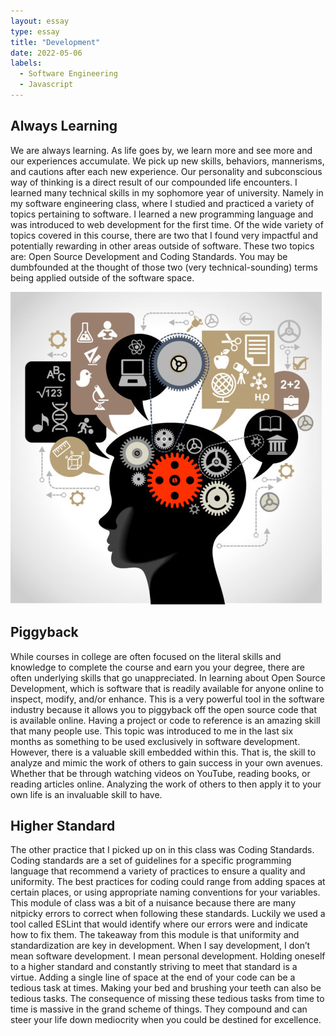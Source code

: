 ```yaml
---
layout: essay
type: essay
title: "Development"
date: 2022-05-06
labels:
  - Software Engineering
  - Javascript
---
```


## Always Learning

We are always learning. As life goes by, we learn more and see more and our experiences accumulate. We pick up new skills, behaviors, mannerisms, and cautions after each new experience. Our personality and subconscious way of thinking is a direct result of our compounded life encounters. I learned many technical skills in my sophomore year of university. Namely in my software engineering class, where I studied and practiced a variety of topics pertaining to software. I learned a new programming language and was introduced to web development for the first time. Of the wide variety of topics covered in this course, there are two that I found very impactful and potentially rewarding in other areas outside of software. These two topics are: Open Source Development and Coding Standards. You may be dumbfounded at the thought of those two (very technical-sounding) terms being applied outside of the software space. 

<img class="ui medium right floated image" src="/images/learning.jpg">


## Piggyback

While courses in college are often focused on the literal skills and knowledge to complete the course and earn you your degree, there are often underlying skills that go unappreciated. In learning about Open Source Development, which is software that is readily available for anyone online to inspect, modify, and/or enhance. This is a very powerful tool in the software industry because it allows you to piggyback off the open source code that is available online. Having a project or code to reference is an amazing skill that many people use. This topic was introduced to me in the last six months as something to be used exclusively in software development. However, there is a valuable skill embedded within this. That is, the skill to analyze and mimic the work of others to gain success in your own avenues. Whether that be through watching videos on YouTube, reading books, or reading articles online.  Analyzing the work of others to then apply it to your own life is an invaluable skill to have. 

## Higher Standard

The other practice that I picked up on in this class was Coding Standards. Coding standards are a set of guidelines for a specific programming language that recommend a variety of practices to ensure a quality and uniformity. The best practices for coding could range from adding spaces at certain places, or using appropriate naming conventions for your variables. This module of class was a bit of a nuisance because there are many nitpicky errors to correct when following these standards. Luckily we used a tool called ESLint that would identify where our errors were and indicate how to fix them. The takeaway from this module is that uniformity and standardization are key in development. When I say development, I don’t mean software development. I mean personal development. Holding oneself to a higher standard and constantly striving to meet that standard is a virtue. Adding a single line of space at the end of your code can be a tedious task at times. Making your bed and brushing your teeth can also be tedious tasks. The consequence of missing these tedious tasks from time to time is massive in the grand scheme of things. They compound and can steer your life down mediocrity when you could be destined for excellence. 

